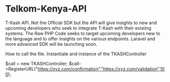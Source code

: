 # Telkom-Kenya-API
T-Kash API. Not the Official SDK but the API will give insights to new and upcoming developers who seek to integrate T-Kash with their existing systems. The Raw PHP Code seeks to target upcoming developers new to the language and to offer insights on the various endpoints. Laravel and more advanced SDK will be launching soon.

How to call the file.
Instantiate and instance of the TKASHController

$call = new TKASHController;
$call->RegisterURL("https://xyz.com/confirmation","https://xyz.com/validation",100);
  
